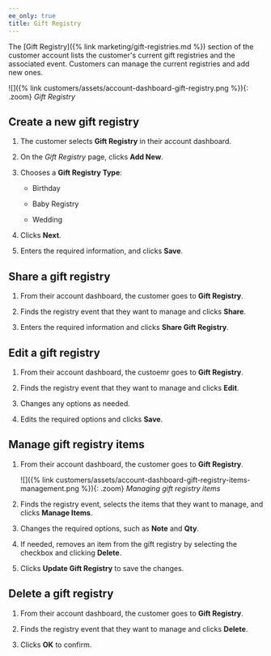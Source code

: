 ```yaml
---
ee_only: true
title: Gift Registry
---
```


The [Gift Registry]({% link marketing/gift-registries.md %}) section of the customer account lists the customer's current gift registries and the associated event.  Customers can manage the current registries and add new ones.

![]({% link customers/assets/account-dashboard-gift-registry.png %}){: .zoom}
_Gift Registry_

## Create a new gift registry

1. The customer selects **Gift Registry** in their account dashboard.

1. On the _Gift Registry_ page, clicks **Add New**.

1. Chooses a **Gift Registry Type**:

   - Birthday

   - Baby Registry

   - Wedding

1. Clicks **Next**.

1. Enters the required information, and clicks **Save**.

## Share a gift registry

1. From their account dashboard, the customer goes to **Gift Registry**.

1. Finds the registry event that they want to manage and clicks **Share**.

1. Enters the required information and clicks **Share Gift Registry**.

## Edit a gift registry

1. From their account dashboard, the custoemr goes to **Gift Registry**.

1. Finds the registry event that they want to manage and clicks **Edit**.

1. Changes any options as needed.

1. Edits the required options and clicks **Save**.

## Manage gift registry items

1. From their account dashboard, the customer goes to **Gift Registry**.

   ![]({% link customers/assets/account-dashboard-gift-registry-items-management.png %}){: .zoom}
   _Managing gift registry items_

1. Finds the registry event, selects the items that they want to manage, and clicks **Manage Items**.

1. Changes the required options, such as **Note** and **Qty**.

1. If needed, removes an item from the gift registry by selecting the checkbox and clicking **Delete**.

1. Clicks **Update Gift Registry** to save the changes.

## Delete a gift registry

1. From their account dashboard, the customer goes to **Gift Registry**.

1. Finds the registry event that they want to manage and clicks **Delete**.

1. Clicks **OK** to confirm.
